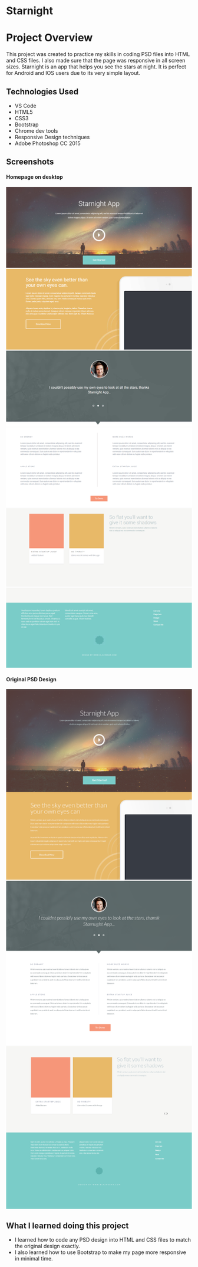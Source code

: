 # Starnight
Project Overview
============ 
This project was created to practice my skills in coding PSD files into HTML and CSS files. I also made sure that the page was responsive in all screen sizes. 
Starnight is an app that helps you see the stars at night. It is perfect for Android and IOS users due to its very simple layout.

Technologies Used
--------------
- VS Code
- HTML5
- CSS3
- Bootstrap
- Chrome dev tools
- Responsive Design techniques
- Adobe Photoshop CC 2015


Screenshots
--------------
#### Homepage on desktop
![The Homepage on desktop](/Showcase/home1.png)
![The Homepage on desktop](/Showcase/home2.png)
![The Homepage on desktop](/Showcase/home3.png)
![The Homepage on desktop](/Showcase/home4.png)
![The Homepage on desktop](/Showcase/home5.png)
![The Homepage on desktop](/Showcase/home6.png)
 
#### Original PSD Design
![PSD file](Showcase/psd.png)
![PSD file](Showcase/psd2.png)
![PSD file](Showcase/psd3.png)


What I learned doing this project
--------------

- I learned how to code any PSD design into HTML and CSS files to match the original design exactly.
- I also learned how to use Bootstrap to make my page more responsive in minimal time.

